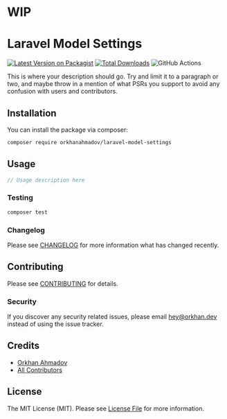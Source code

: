 # WIP

# Laravel Model Settings

[![Latest Version on Packagist](https://img.shields.io/packagist/v/orkhanahmadov/laravel-model-settings.svg?style=flat-square)](https://packagist.org/packages/orkhanahmadov/laravel-model-settings)
[![Total Downloads](https://img.shields.io/packagist/dt/orkhanahmadov/laravel-model-settings.svg?style=flat-square)](https://packagist.org/packages/orkhanahmadov/laravel-model-settings)
![GitHub Actions](https://github.com/orkhanahmadov/laravel-model-settings/actions/workflows/main.yml/badge.svg)

This is where your description should go. Try and limit it to a paragraph or two, and maybe throw in a mention of what PSRs you support to avoid any confusion with users and contributors.

## Installation

You can install the package via composer:

```bash
composer require orkhanahmadov/laravel-model-settings
```

## Usage

```php
// Usage description here
```

### Testing

```bash
composer test
```

### Changelog

Please see [CHANGELOG](CHANGELOG.md) for more information what has changed recently.

## Contributing

Please see [CONTRIBUTING](CONTRIBUTING.md) for details.

### Security

If you discover any security related issues, please email hey@orkhan.dev instead of using the issue tracker.

## Credits

-   [Orkhan Ahmadov](https://github.com/orkhanahmadov)
-   [All Contributors](../../contributors)

## License

The MIT License (MIT). Please see [License File](LICENSE.md) for more information.